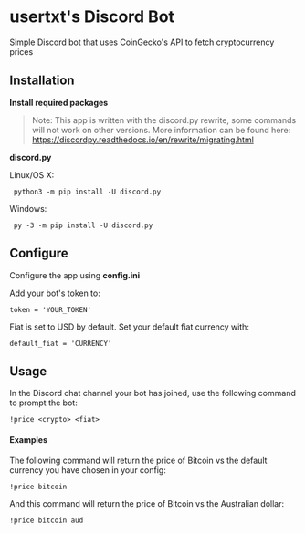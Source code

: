 # usertxt's Discord Bot
Simple Discord bot that uses CoinGecko's API to fetch cryptocurrency prices

## Installation

**Install required packages**

> Note: This app is written with the discord.py rewrite, some commands will not work on other versions. More information can be found here: https://discordpy.readthedocs.io/en/rewrite/migrating.html

**discord.py**

Linux/OS X:
```
 python3 -m pip install -U discord.py
```
Windows:
```
 py -3 -m pip install -U discord.py
```

## Configure

Configure the app using **config.ini**

Add your bot's token to:
```
token = 'YOUR_TOKEN'
```

Fiat is set to USD by default. Set your default fiat currency with:
```
default_fiat = 'CURRENCY'
```

## Usage
In the Discord chat channel your bot has joined, use the following command to prompt the bot:
```
!price <crypto> <fiat> 
```

#### Examples

The following command will return the price of Bitcoin vs the default currency you have chosen in your config:

```
!price bitcoin
```

And this command will return the price of Bitcoin vs the Australian dollar:

```
!price bitcoin aud
```
